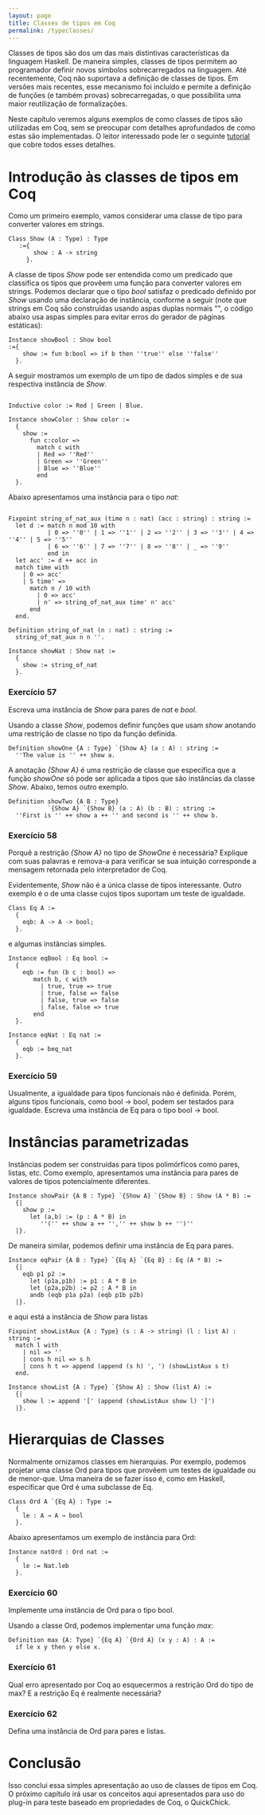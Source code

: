 ```yaml
---
layout: page
title: Classes de tipos em Coq
permalink: /typeclasses/
---
```


Classes de tipos são dos um das mais distintivas características da
linguagem Haskell. De maneira simples, classes de tipos permitem ao
programador definir novos símbolos sobrecarregados na linguagem.
Até recentemente, Coq não suportava a definição de classes de tipos.
Em versões mais recentes, esse mecanismo foi incluído e permite a
definição de funções (e também provas) sobrecarregadas, o que possibilita
uma maior reutilização de formalizações.

Neste capítulo veremos alguns exemplos de como classes de tipos são
utilizadas em Coq, sem se preocupar com detalhes aprofundados de como
estas são implementadas. O leitor interessado pode ler o seguinte
[tutorial](https://softwarefoundations.cis.upenn.edu/draft/qc-current/Typeclasses.html)
que cobre todos esses detalhes.


# Introdução às classes de tipos em Coq

Como um primeiro exemplo, vamos considerar uma classe de tipo para
converter valores em strings.

```coq
Class Show (A : Type) : Type
   :={
       show : A -> string
     }.
```
A classe de tipos _Show_ pode ser entendida como um predicado que classifica os
tipos que provêem uma função para converter valores em strings. Podemos declarar
que o tipo _bool_ satisfaz o predicado definido por _Show_ usando uma declaração
de instância, conforme a seguir (note que strings em Coq são construídas usando aspas duplas normais "",
o código abaixo usa aspas simples para evitar erros do gerador de páginas estáticas):


```coq
Instance showBool : Show bool
:={
    show := fun b:bool => if b then ''true'' else ''false''
  }.
```
A seguir mostramos um exemplo de um tipo de dados simples e de sua respectiva instância de _Show_.

```coq

Inductive color := Red | Green | Blue.

Instance showColor : Show color :=
  {
    show :=
      fun c:color =>
        match c with
        | Red => ''Red''
        | Green => ''Green''
        | Blue => ''Blue''
        end
  }.
```
Abaixo apresentamos uma instância para o tipo _nat_:

```coq

Fixpoint string_of_nat_aux (time n : nat) (acc : string) : string :=
  let d := match n mod 10 with
           | 0 => ''0'' | 1 => ''1'' | 2 => ''2'' | 3 => ''3'' | 4 => ''4'' | 5 => ''5''
           | 6 => ''6'' | 7 => ''7'' | 8 => ''8'' | _ => ''9''
           end in
  let acc' := d ++ acc in
  match time with
    | 0 => acc'
    | S time' =>
      match n / 10 with
        | 0 => acc'
        | n' => string_of_nat_aux time' n' acc'
      end
  end.

Definition string_of_nat (n : nat) : string :=
  string_of_nat_aux n n ''.

Instance showNat : Show nat :=
  {
    show := string_of_nat
  }.

````

### Exercício 57

Escreva uma instância de _Show_ para pares de _nat_ e _bool_.

Usando a classe _Show_, podemos definir funções que usam _show_ anotando uma
restrição de classe no tipo da função definida.

```coq
Definition showOne {A : Type} `{Show A} (a : A) : string :=
  ''The value is '' ++ show a.
```

A anotação _{Show A}_ é uma restrição de classe que especifica que a função _showOne_ só pode ser
aplicada a tipos que são instâncias da classe _Show_. Abaixo, temos outro exemplo.

```coq
Definition showTwo {A B : Type}
           `{Show A} `{Show B} (a : A) (b : B) : string :=
  ''First is '' ++ show a ++ '' and second is '' ++ show b.
```

### Exercício 58

Porquê a restrição _{Show A}_ no tipo de _ShowOne_ é necessária? Explique com suas palavras e remova-a
para verificar se sua intuição corresponde a mensagem retornada pelo interpretador de Coq.

Evidentemente, _Show_ não é a única classe de tipos interessante. Outro exemplo é o de uma classe cujos
tipos suportam um teste de igualdade.

```coq
Class Eq A :=
  {
    eqb: A -> A -> bool;
  }.
```
e algumas instâncias simples.

```coq
Instance eqBool : Eq bool :=
  {
    eqb := fun (b c : bool) =>
       match b, c with
         | true, true => true
         | true, false => false
         | false, true => false
         | false, false => true
       end
  }.

Instance eqNat : Eq nat :=
  {
    eqb := beq_nat
  }.
```

### Exercício 59

Usualmente, a igualdade para tipos funcionais não é definida. Porém, alguns
tipos funcionais, como bool -> bool, podem ser testados para igualdade.
Escreva uma instância de Eq para o tipo bool -> bool.


# Instâncias parametrizadas

Instâncias podem ser construídas para tipos polimórficos como pares, listas, etc.
Como exemplo, apresentamos uma instância para pares de valores de tipos potencialmente
diferentes.

```coq
Instance showPair {A B : Type} `{Show A} `{Show B} : Show (A * B) :=
  {|
    show p :=
      let (a,b) := (p : A * B) in
         ''('' ++ show a ++ '','' ++ show b ++ '')''
  |}.
```

De maneira similar, podemos definir uma instância de Eq para pares.

```coq
Instance eqPair {A B : Type} `{Eq A} `{Eq B} : Eq (A * B) :=
  {|
    eqb p1 p2 :=
      let (p1a,p1b) := p1 : A * B in
      let (p2a,p2b) := p2 : A * B in
      andb (eqb p1a p2a) (eqb p1b p2b)
  |}.
```

e aqui está a instância de _Show_ para listas

```coq
Fixpoint showListAux {A : Type} (s : A -> string) (l : list A) : string :=
  match l with
    | nil => ''
    | cons h nil => s h
    | cons h t => append (append (s h) ', ') (showListAux s t)
  end.

Instance showList {A : Type} `{Show A} : Show (list A) :=
  {|
    show l := append '[' (append (showListAux show l) ']')
  |}.
```

# Hierarquias de Classes

Normalmente ornizamos classes em hierarquias. Por exemplo, podemos projetar uma classe Ord
para tipos que provêem um testes de igualdade ou de menor-que. Uma maneira de se fazer isso é,
como em Haskell, especificar que Ord é uma subclasse de Eq.

```coq
Class Ord A `{Eq A} : Type :=
  {
    le : A → A → bool
  }.
```

Abaixo apresentamos um exemplo de instância para Ord:

```coq
Instance natOrd : Ord nat :=
  {
    le := Nat.leb
  }.
```

### Exercício 60

Implemente uma instância de Ord para o tipo bool.

Usando a classe Ord, podemos implementar uma função _max_:

```coq
Definition max {A: Type} `{Eq A} `{Ord A} (x y : A) : A :=
  if le x y then y else x.
```

### Exercício 61

Qual erro apresentado por Coq ao esquecermos a restrição Ord do tipo de max?
E a restrição Eq é realmente necessária?

### Exercício 62

Defina uma instância de Ord para pares e listas.

# Conclusão

Isso conclui essa simples apresentação ao uso de classes de tipos em Coq.
O próximo capítulo irá usar os conceitos aqui apresentados para uso do
plug-in para teste baseado em propriedades de Coq, o QuickChick.

